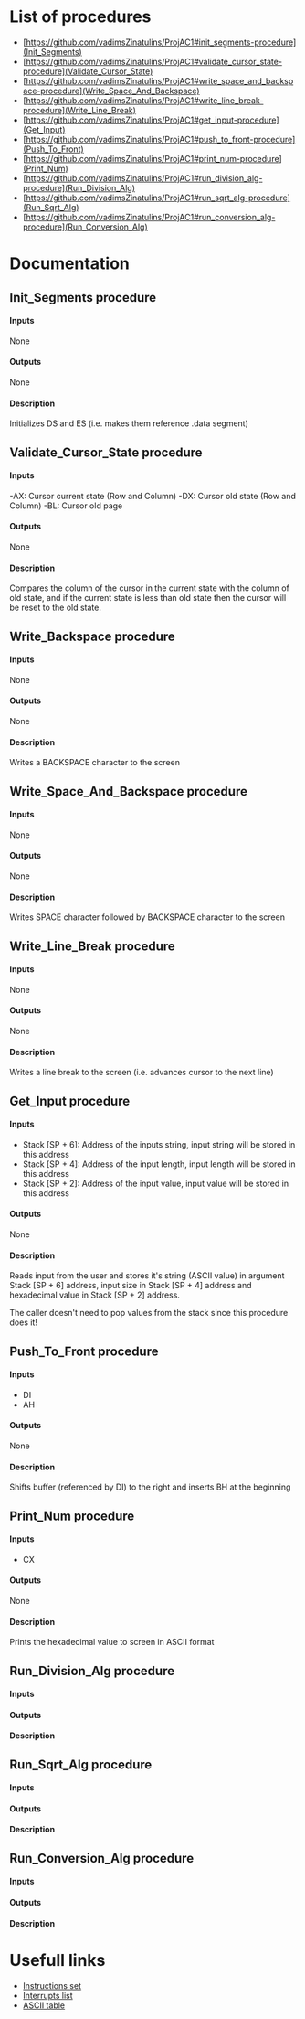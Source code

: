 # List of procedures
- [https://github.com/vadimsZinatulins/ProjAC1#init_segments-procedure](Init_Segments)
- [https://github.com/vadimsZinatulins/ProjAC1#validate_cursor_state-procedure](Validate_Cursor_State)
- [https://github.com/vadimsZinatulins/ProjAC1#write_space_and_backspace-procedure](Write_Space_And_Backspace)
- [https://github.com/vadimsZinatulins/ProjAC1#write_line_break-procedure](Write_Line_Break)
- [https://github.com/vadimsZinatulins/ProjAC1#get_input-procedure](Get_Input)
- [https://github.com/vadimsZinatulins/ProjAC1#push_to_front-procedure](Push_To_Front)
- [https://github.com/vadimsZinatulins/ProjAC1#print_num-procedure](Print_Num)
- [https://github.com/vadimsZinatulins/ProjAC1#run_division_alg-procedure](Run_Division_Alg)
- [https://github.com/vadimsZinatulins/ProjAC1#run_sqrt_alg-procedure](Run_Sqrt_Alg)
- [https://github.com/vadimsZinatulins/ProjAC1#run_conversion_alg-procedure](Run_Conversion_Alg)

# Documentation
## Init_Segments procedure
#### Inputs
None
#### Outputs
None
#### Description
Initializes  DS and ES (i.e. makes them reference .data segment)

## Validate_Cursor_State procedure
#### Inputs
-AX: Cursor current state (Row and Column)
-DX: Cursor old state (Row and Column)
-BL: Cursor old page
#### Outputs
None
#### Description
Compares the column of the cursor in the current state with the column of old state, and if the current state is less than old state then the cursor will be reset to the old state.

## Write_Backspace procedure
#### Inputs
None
#### Outputs
None
#### Description
Writes a BACKSPACE character to the screen

## Write_Space_And_Backspace procedure
#### Inputs
None
#### Outputs
None
#### Description
Writes SPACE character followed by BACKSPACE character to the screen

## Write_Line_Break procedure
#### Inputs
None
#### Outputs
None
#### Description
Writes a line break to the screen (i.e. advances cursor to the next line)

## Get_Input procedure
#### Inputs
- Stack [SP + 6]: Address of the inputs string, input string will be stored in this address
- Stack [SP + 4]: Address of the input length, input length will be stored in this address
- Stack [SP + 2]: Address of the input value, input value will be stored in this address
#### Outputs
None
#### Description
Reads input from the user and stores it's string (ASCII value) in argument Stack [SP + 6] address, input size in Stack [SP + 4] address and hexadecimal value in Stack [SP + 2] address.

The caller doesn't need to pop values from the stack since this procedure does it!

## Push_To_Front procedure
#### Inputs
- DI
- AH
#### Outputs
None
#### Description
Shifts buffer (referenced by DI) to the right and inserts BH at the beginning

## Print_Num procedure
#### Inputs
- CX
#### Outputs
None
#### Description
Prints the hexadecimal value to screen in ASCII format

## Run_Division_Alg procedure
#### Inputs
#### Outputs
#### Description

## Run_Sqrt_Alg procedure
#### Inputs
#### Outputs
#### Description

## Run_Conversion_Alg procedure
#### Inputs
#### Outputs
#### Description


# Usefull links
- [Instructions set](https://jbwyatt.com/253/emu/8086_instruction_set.html)
- [Interrupts list](https://jbwyatt.com/253/emu/8086_bios_and_dos_interrupts.html)
- [ASCII table](http://www.asciitable.com/)
